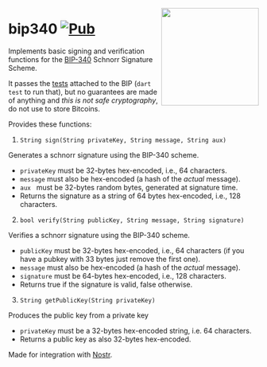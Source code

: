 <a href="https://nbd.wtf"><img align="right" height="196" src="https://user-images.githubusercontent.com/1653275/194609043-0add674b-dd40-41ed-986c-ab4a2e053092.png" /></a>

bip340 [![Pub](https://img.shields.io/pub/v/bip340.svg?style=flat)](https://pub.dev/packages/bip340)
======

Implements basic signing and verification functions for the [BIP-340](https://bips.xyz/340) Schnorr Signature Scheme.

It passes the [tests](https://github.com/bitcoin/bips/blob/master/bip-0340/test-vectors.csv) attached to the BIP (`dart test` to run that), but no guarantees are made of anything and _this is not safe cryptography_, do not use to store Bitcoins.

Provides these functions:

1. `String sign(String privateKey, String message, String aux)`

  Generates a schnorr signature using the BIP-340 scheme.

  * `privateKey` must be 32-bytes hex-encoded, i.e., 64 characters.
  * `message` must also be hex-encoded (a hash of the _actual_ message).
  * `aux ` must be 32-bytes random bytes, generated at signature time.
  * Returns the signature as a string of 64 bytes hex-encoded, i.e., 128 characters.

2. `bool verify(String publicKey, String message, String signature)`

  Verifies a schnorr signature using the BIP-340 scheme.

  * `publicKey` must be 32-bytes hex-encoded, i.e., 64 characters (if you have a pubkey with 33 bytes just remove the first one).
  * `message` must also be hex-encoded (a hash of the _actual_ message).
  * `signature` must be 64-bytes hex-encoded, i.e., 128 characters.
  * Returns true if the signature is valid, false otherwise.

3. `String getPublicKey(String privateKey)`

  Produces the public key from a private key

  * `privateKey` must be a 32-bytes hex-encoded string, i.e. 64 characters.
  * Returns a public key as also 32-bytes hex-encoded.

Made for integration with [Nostr](https://github.com/fiatjaf/nostr).
